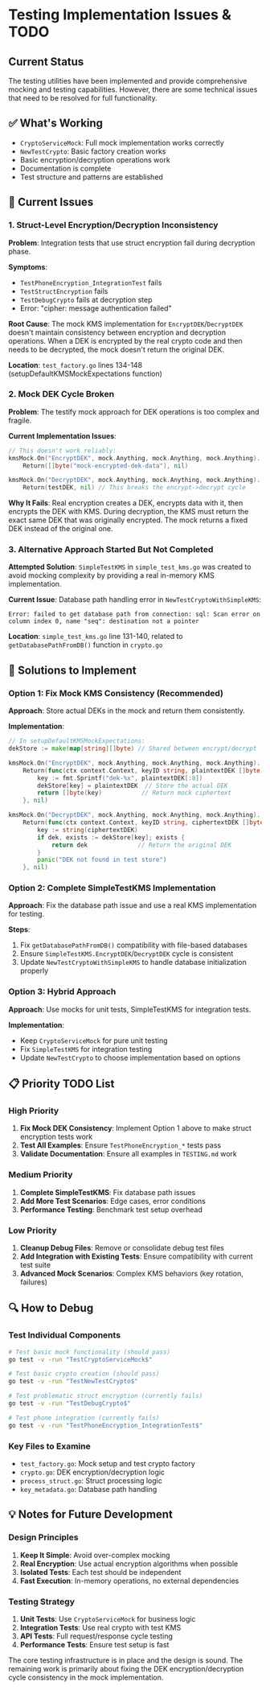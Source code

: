 # Testing Implementation Issues & TODO

## Current Status
The testing utilities have been implemented and provide comprehensive mocking and testing capabilities. However, there are some technical issues that need to be resolved for full functionality.

## ✅ What's Working
- `CryptoServiceMock`: Full mock implementation works correctly
- `NewTestCrypto`: Basic factory creation works
- Basic encryption/decryption operations work
- Documentation is complete
- Test structure and patterns are established

## 🐛 Current Issues

### 1. Struct-Level Encryption/Decryption Inconsistency
**Problem**: Integration tests that use struct encryption fail during decryption phase.

**Symptoms**:
- `TestPhoneEncryption_IntegrationTest` fails
- `TestStructEncryption` fails  
- `TestDebugCrypto` fails at decryption step
- Error: "cipher: message authentication failed"

**Root Cause**: The mock KMS implementation for `EncryptDEK`/`DecryptDEK` doesn't maintain consistency between encryption and decryption operations. When a DEK is encrypted by the real crypto code and then needs to be decrypted, the mock doesn't return the original DEK.

**Location**: `test_factory.go` lines 134-148 (setupDefaultKMSMockExpectations function)

### 2. Mock DEK Cycle Broken
**Problem**: The testify mock approach for DEK operations is too complex and fragile.

**Current Implementation Issues**:
```go
// This doesn't work reliably:
kmsMock.On("EncryptDEK", mock.Anything, mock.Anything, mock.Anything).
    Return([]byte("mock-encrypted-dek-data"), nil)

kmsMock.On("DecryptDEK", mock.Anything, mock.Anything, mock.Anything).
    Return(testDEK, nil) // This breaks the encrypt->decrypt cycle
```

**Why It Fails**: Real encryption creates a DEK, encrypts data with it, then encrypts the DEK with KMS. During decryption, the KMS must return the exact same DEK that was originally encrypted. The mock returns a fixed DEK instead of the original one.

### 3. Alternative Approach Started But Not Completed
**Attempted Solution**: `SimpleTestKMS` in `simple_test_kms.go` was created to avoid mocking complexity by providing a real in-memory KMS implementation.

**Current Issue**: Database path handling error in `NewTestCryptoWithSimpleKMS`:
```
Error: failed to get database path from connection: sql: Scan error on column index 0, name "seq": destination not a pointer
```

**Location**: `simple_test_kms.go` line 131-140, related to `getDatabasePathFromDB()` function in `crypto.go`

## 🔧 Solutions to Implement

### Option 1: Fix Mock KMS Consistency (Recommended)
**Approach**: Store actual DEKs in the mock and return them consistently.

**Implementation**:
```go
// In setupDefaultKMSMockExpectations:
dekStore := make(map[string][]byte) // Shared between encrypt/decrypt

kmsMock.On("EncryptDEK", mock.Anything, mock.Anything, mock.Anything).
    Return(func(ctx context.Context, keyID string, plaintextDEK []byte) []byte {
        key := fmt.Sprintf("dek-%x", plaintextDEK[:8])
        dekStore[key] = plaintextDEK  // Store the actual DEK
        return []byte(key)           // Return mock ciphertext
    }, nil)

kmsMock.On("DecryptDEK", mock.Anything, mock.Anything, mock.Anything).
    Return(func(ctx context.Context, keyID string, ciphertextDEK []byte) []byte {
        key := string(ciphertextDEK)
        if dek, exists := dekStore[key]; exists {
            return dek              // Return the original DEK
        }
        panic("DEK not found in test store")
    }, nil)
```

### Option 2: Complete SimpleTestKMS Implementation
**Approach**: Fix the database path issue and use a real KMS implementation for testing.

**Steps**:
1. Fix `getDatabasePathFromDB()` compatibility with file-based databases
2. Ensure `SimpleTestKMS.EncryptDEK`/`DecryptDEK` cycle is consistent
3. Update `NewTestCryptoWithSimpleKMS` to handle database initialization properly

### Option 3: Hybrid Approach
**Approach**: Use mocks for unit tests, SimpleTestKMS for integration tests.

**Implementation**:
- Keep `CryptoServiceMock` for pure unit testing
- Fix `SimpleTestKMS` for integration testing
- Update `NewTestCrypto` to choose implementation based on options

## 📋 Priority TODO List

### High Priority
1. **Fix Mock DEK Consistency**: Implement Option 1 above to make struct encryption tests work
2. **Test All Examples**: Ensure `TestPhoneEncryption_*` tests pass
3. **Validate Documentation**: Ensure all examples in `TESTING.md` work

### Medium Priority
1. **Complete SimpleTestKMS**: Fix database path issues
2. **Add More Test Scenarios**: Edge cases, error conditions
3. **Performance Testing**: Benchmark test setup overhead

### Low Priority
1. **Cleanup Debug Files**: Remove or consolidate debug test files
2. **Add Integration with Existing Tests**: Ensure compatibility with current test suite
3. **Advanced Mock Scenarios**: Complex KMS behaviors (key rotation, failures)

## 🔍 How to Debug

### Test Individual Components
```bash
# Test basic mock functionality (should pass)
go test -v -run "TestCryptoServiceMock$"

# Test basic crypto creation (should pass)  
go test -v -run "TestNewTestCrypto$"

# Test problematic struct encryption (currently fails)
go test -v -run "TestDebugCrypto$"

# Test phone integration (currently fails)
go test -v -run "TestPhoneEncryption_IntegrationTest$"
```

### Key Files to Examine
- `test_factory.go`: Mock setup and test crypto factory
- `crypto.go`: DEK encryption/decryption logic  
- `process_struct.go`: Struct processing logic
- `key_metadata.go`: Database path handling

## 💡 Notes for Future Development

### Design Principles
1. **Keep It Simple**: Avoid over-complex mocking
2. **Real Encryption**: Use actual encryption algorithms when possible
3. **Isolated Tests**: Each test should be independent
4. **Fast Execution**: In-memory operations, no external dependencies

### Testing Strategy
1. **Unit Tests**: Use `CryptoServiceMock` for business logic
2. **Integration Tests**: Use real crypto with test KMS  
3. **API Tests**: Full request/response cycle testing
4. **Performance Tests**: Ensure test setup is fast

The core testing infrastructure is in place and the design is sound. The remaining work is primarily about fixing the DEK encryption/decryption cycle consistency in the mock implementation.
